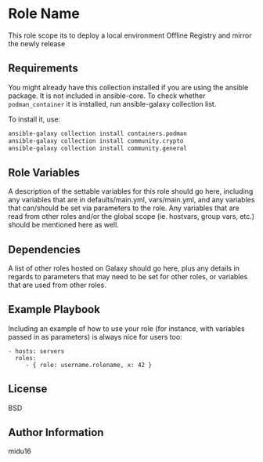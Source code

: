 Role Name
=========

This role scope its to deploy a local environment Offline Registry and mirror the newly release

Requirements
------------

You might already have this collection installed if you are using the ansible package. It is not included in ansible-core. To check whether `podman_container` it is installed, run ansible-galaxy collection list.

To install it, use: 

```bash
ansible-galaxy collection install containers.podman
ansible-galaxy collection install community.crypto
ansible-galaxy collection install community.general
```


Role Variables
--------------

A description of the settable variables for this role should go here, including any variables that are in defaults/main.yml, vars/main.yml, and any variables that can/should be set via parameters to the role. Any variables that are read from other roles and/or the global scope (ie. hostvars, group vars, etc.) should be mentioned here as well.

Dependencies
------------

A list of other roles hosted on Galaxy should go here, plus any details in regards to parameters that may need to be set for other roles, or variables that are used from other roles.

Example Playbook
----------------

Including an example of how to use your role (for instance, with variables passed in as parameters) is always nice for users too:

    - hosts: servers
      roles:
         - { role: username.rolename, x: 42 }

License
-------

BSD

Author Information
------------------

midu16
